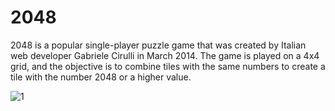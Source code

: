 # 2048
2048 is a popular single-player puzzle game that was created by Italian web developer Gabriele Cirulli in March 2014. 
The game is played on a 4x4 grid, and the objective is to combine tiles with the same numbers to create a tile with the number 2048 or a higher value.


![1](https://github.com/phos589/2048/assets/140889919/fefc3764-ef45-42cc-a021-b84681fcf87f)
